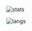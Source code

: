 ![stats](https://github-readme-stats.vercel.app/api?username=SilasContaifer&show_icons=true&count_private=true&theme=chartreuse-dark&hide=stars,issues&bg_color=0D1117)

![langs](https://github-readme-stats.vercel.app/api/top-langs/?username=SilasContaifer&layout=compact&show_icons=true&count_private=true&theme=chartreuse-dark&bg_color=0D1117)
